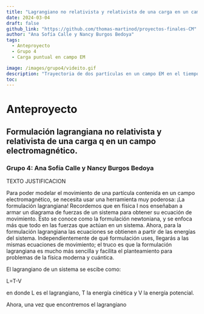 ```yaml
---
title: "Lagrangiano no relativista y relativista de una carga en un campo electromagnético"
date: 2024-03-04
draft: false
github_link: "https://github.com/thomas-martinod/proyectos-finales-CM"
author: "Ana Sofía Calle y Nancy Burgos Bedoya"
tags:
  - Anteproyecto
  - Grupo 4
  - Carga puntual en campo EM

image: /images/grupo4/videito.gif
description: "Trayectoria de dos partículas en un campo EM en el tiempo"
toc:
---
```


# Anteproyecto

## Formulación lagrangiana no relativista y relativista de una carga q en un campo electromagnético.

### Grupo 4: Ana Sofía Calle y Nancy Burgos Bedoya


TEXTO JUSTIFICACION

Para poder modelar el movimiento de una partícula contenida en un campo electromagnético, se necesita usar una herramienta muy poderosa: ¡La formulación lagrangiana! Recordemos que en física I nos enseñaban a armar un diagrama de fuerzas de un sistema para obtener su ecuación de movimiento. Esto se conoce como la formulación newtoniana, y se enfoca más que todo en las fuerzas que actúan en un sistema. Ahora, para la formulación lagrangiana las ecuaciones se obtienen a partir de las energías del sistema.
Independientemente de qué formulación uses, llegarás a las mismas ecuaciones de movimiento; el truco es que la formulación lagrangiana es mucho más sencilla y facilita el planteamiento para problemas de la física moderna y cuántica. 

El lagrangiano de un sistema se escibe como:

L=T-V

en donde L es el lagrangiano, T la energía cinética y V la energía potencial. 

Ahora, una vez que encontremos el lagrangiano 



